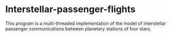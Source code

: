 # Interstellar-passenger-flights
 This program is a multi-threaded implementation of the model of interstellar passenger communications between planetary stations of four stars. 
